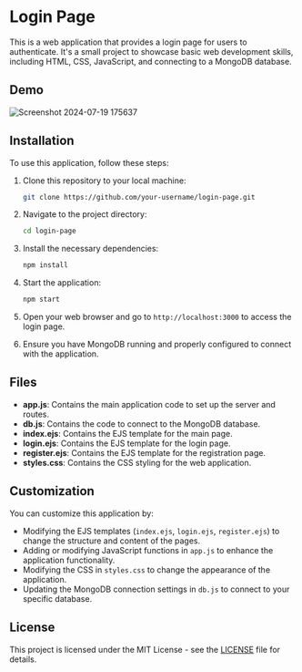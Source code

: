 # Login Page

This is a web application that provides a login page for users to authenticate. It's a small project to showcase basic web development skills, including HTML, CSS, JavaScript, and connecting to a MongoDB database.

## Demo

![Screenshot 2024-07-19 175637](https://github.com/user-attachments/assets/d0662c4d-5cda-4839-ac24-7eb083c4f04d)

## Installation

To use this application, follow these steps:

1. Clone this repository to your local machine:

    ```bash
    git clone https://github.com/your-username/login-page.git
    ```

2. Navigate to the project directory:

    ```bash
    cd login-page
    ```

3. Install the necessary dependencies:

    ```bash
    npm install
    ```

4. Start the application:

    ```bash
    npm start
    ```

5. Open your web browser and go to `http://localhost:3000` to access the login page.

6. Ensure you have MongoDB running and properly configured to connect with the application.

## Files

- **app.js**: Contains the main application code to set up the server and routes.
- **db.js**: Contains the code to connect to the MongoDB database.
- **index.ejs**: Contains the EJS template for the main page.
- **login.ejs**: Contains the EJS template for the login page.
- **register.ejs**: Contains the EJS template for the registration page.
- **styles.css**: Contains the CSS styling for the web application.

## Customization

You can customize this application by:

- Modifying the EJS templates (`index.ejs`, `login.ejs`, `register.ejs`) to change the structure and content of the pages.
- Adding or modifying JavaScript functions in `app.js` to enhance the application functionality.
- Modifying the CSS in `styles.css` to change the appearance of the application.
- Updating the MongoDB connection settings in `db.js` to connect to your specific database.

## License

This project is licensed under the MIT License - see the [LICENSE](LICENSE) file for details.
